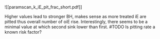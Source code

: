 ![[paramscan_k_iE_pit_frac_short.pdf]]

Higher values lead to stronger BH, makes sense as more treated iE are pitted thus overall number of oiE rise. Interestingly, there seems to be a minimal value at which second sink lower than first.
#TODO  Is pitting rate a known risk factor?